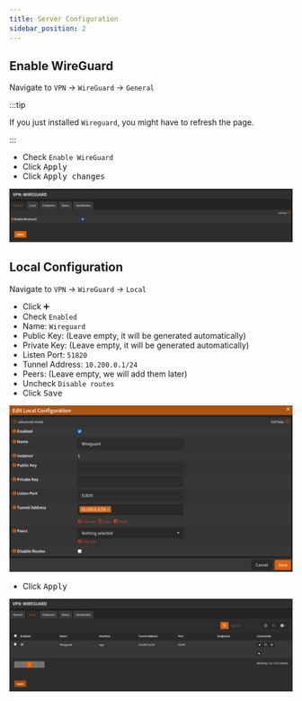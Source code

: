 ```yaml
---
title: Server Configuration
sidebar_position: 2
---
```


## Enable WireGuard

Navigate to `VPN` -> `WireGuard` -> `General`

:::tip

If you just installed `Wireguard`, you might have to refresh the page.

:::

- Check `Enable WireGuard`
- Click <kbd>Apply</kbd>
- Click <kbd>Apply changes</kbd>

![wireguard-enable](./img/wireguard-enable.png)

## Local Configuration

Navigate to `VPN` -> `WireGuard` -> `Local`

- Click <kbd>➕</kbd>
- Check `Enabled`
- Name: `Wireguard`
- Public Key: (Leave empty, it will be generated automatically)
- Private Key: (Leave empty, it will be generated automatically)
- Listen Port: `51820`
- Tunnel Address: `10.200.0.1/24`
- Peers: (Leave empty, we will add them later)
- Uncheck `Disable routes`
- Click <kbd>Save</kbd>

![wireguard-local](./img/wireguard-local.png)

- Click <kbd>Apply</kbd>

![wireguard-local-list](./img/wireguard-local-list.png)
